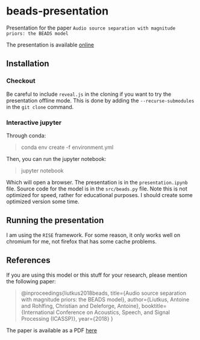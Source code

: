 # beads-presentation
Presentation for the paper `Audio source separation with magnitude priors: the BEADS model `

The presentation is available [online](https://aliutkus.github.io/beads-presentation/)

## Installation

### Checkout

Be careful to include `reveal.js` in the cloning if you want to try the presentation offline mode. This is done by adding the `--recurse-submodules` in the `git clone` command.

### Interactive jupyter

Through conda:
> conda env create -f environment.yml


Then, you can run the jupyter notebook:

> jupyter notebook

Which will open a browser. The presentation is in the `presentation.ipynb` file. Source code for the model is in the `src/beads.py` file. Note this is not optimized for speed, rather for educational purposes. I should create some optimized version some time.

## Running the presentation

I am using the `RISE` framework. For some reason, it only works well on chromium for me, not firefox that has some cache problems.


## References
If you are using this model or this stuff for your research, please mention the following paper:
> @inproceedings{liutkus2018beads,
>  title={Audio source separation with magnitude priors: the BEADS model},
>  author={Liutkus, Antoine and Rohlfing, Christian and Deleforge, Antoine},
>  booktitle={International Conference on Acoustics, Speech, and Signal Processing (ICASSP)},
>  year={2018}
}

The paper is available as a PDF [here](https://hal.inria.fr/hal-01713886/document)
